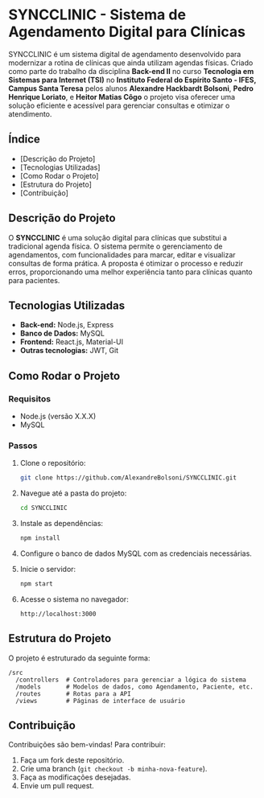 # SYNCCLINIC - Sistema de Agendamento Digital para Clínicas

SYNCCLINIC é um sistema digital de agendamento desenvolvido para modernizar a rotina de clínicas que ainda utilizam agendas físicas.
 Criado como parte do trabalho da disciplina **Back-end II**
no curso **Tecnologia em Sistemas para Internet (TSI)** no **Instituto Federal do Espírito Santo - IFES, Campus Santa Teresa**
 pelos alunos **Alexandre Hackbardt Bolsoni**, **Pedro Henrique Loriato**, e **Heitor Matias Côgo**
o projeto visa oferecer uma solução eficiente e acessível para gerenciar consultas e otimizar o atendimento.

## Índice

- [Descrição do Projeto]
- [Tecnologias Utilizadas]
- [Como Rodar o Projeto]
- [Estrutura do Projeto]
- [Contribuição]


## Descrição do Projeto

O **SYNCCLINIC** é uma solução digital para clínicas que substitui a tradicional agenda física.
 O sistema permite o gerenciamento de agendamentos, com funcionalidades para marcar,
 editar e visualizar consultas de forma prática. A proposta é otimizar o processo e reduzir erros,
 proporcionando uma melhor experiência tanto para clínicas quanto para pacientes.

## Tecnologias Utilizadas

- **Back-end:** Node.js, Express
- **Banco de Dados:** MySQL
- **Frontend:** React.js, Material-UI
- **Outras tecnologias:** JWT, Git

## Como Rodar o Projeto

### Requisitos

- Node.js (versão X.X.X)
- MySQL

### Passos

1. Clone o repositório:
   ```bash
   git clone https://github.com/AlexandreBolsoni/SYNCCLINIC.git
   ```

2. Navegue até a pasta do projeto:
   ```bash
   cd SYNCCLINIC
   ```

3. Instale as dependências:
   ```bash
   npm install
   ```

4. Configure o banco de dados MySQL com as credenciais necessárias.

5. Inicie o servidor:
   ```bash
   npm start
   ```

6. Acesse o sistema no navegador:
   ```
   http://localhost:3000
   ```

## Estrutura do Projeto

O projeto é estruturado da seguinte forma:

```
/src
  /controllers  # Controladores para gerenciar a lógica do sistema
  /models       # Modelos de dados, como Agendamento, Paciente, etc.
  /routes       # Rotas para a API
  /views        # Páginas de interface de usuário
```

## Contribuição

Contribuições são bem-vindas! Para contribuir:

1. Faça um fork deste repositório.
2. Crie uma branch (`git checkout -b minha-nova-feature`).
3. Faça as modificações desejadas.
4. Envie um pull request.

